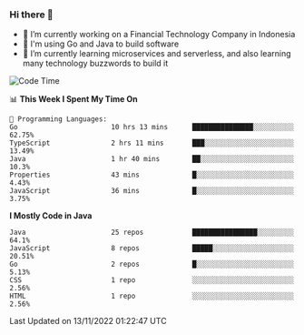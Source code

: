 ### Hi there 👋

<!--
**mazzama/mazzama** is a ✨ _special_ ✨ repository because its `README.md` (this file) appears on your GitHub profile.

Here are some ideas to get you started:

- 🔭 I’m currently working on ...
- 🌱 I’m currently learning ...
- 👯 I’m looking to collaborate on ...
- 🤔 I’m looking for help with ...
- 💬 Ask me about ...
- 📫 How to reach me: ...
- 😄 Pronouns: ...
- ⚡ Fun fact: ...
-->

- 🔭 I’m currently working on a Financial Technology Company in Indonesia
- :gun: I'm using Go and Java to build software
- 🌱 I’m currently learning microservices and serverless, and also learning many technology buzzwords to build it

<!--START_SECTION:waka-->
![Code Time](http://img.shields.io/badge/Code%20Time-2%2C407%20hrs%2042%20mins-blue)

📊 **This Week I Spent My Time On** 

```text
💬 Programming Languages: 
Go                       10 hrs 13 mins      ███████████████░░░░░░░░░░   62.75% 
TypeScript               2 hrs 11 mins       ███░░░░░░░░░░░░░░░░░░░░░░   13.49% 
Java                     1 hr 40 mins        ██░░░░░░░░░░░░░░░░░░░░░░░   10.3% 
Properties               43 mins             █░░░░░░░░░░░░░░░░░░░░░░░░   4.43% 
JavaScript               36 mins             █░░░░░░░░░░░░░░░░░░░░░░░░   3.75%

```

**I Mostly Code in Java** 

```text
Java                     25 repos            ████████████████░░░░░░░░░   64.1% 
JavaScript               8 repos             █████░░░░░░░░░░░░░░░░░░░░   20.51% 
Go                       2 repos             █░░░░░░░░░░░░░░░░░░░░░░░░   5.13% 
CSS                      1 repo              ░░░░░░░░░░░░░░░░░░░░░░░░░   2.56% 
HTML                     1 repo              ░░░░░░░░░░░░░░░░░░░░░░░░░   2.56%

```



 Last Updated on 13/11/2022 01:22:47 UTC
<!--END_SECTION:waka-->
